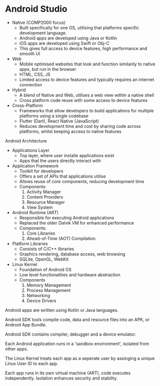 # Android Studio

- Native (COMP2000 focus)
    - Built specifically for one OS, utilising that platforms specific development language.
    - Android apps are developed using Java or Kotlin
    - iOS apps are developed using Swift or Obj-C
    - This gives full access to device features, high performance and smooth UI
- Web
    - Mobile optimised websites that look and function similarily to native apps, but run in the browser
    - HTML, CSS, JS
    - Limited access to device features and typically requires an internet connection
- Hybrid
    - A blend of Native and Web, utilises a web view within a native shell
    - Cross platform code reuse with some access to device features
- Cross-Platform
    - Frameworks that allow developers to build applications for multiple platforms using a single codebase
    - Flutter (Dart), React Native (JavaScript)
    - Reduces development time and cost by sharing code across platforms, whilst keeping access to native features

Android Architecture
- Applications Layer
    - Top layer, where user installe applications exist
    - Apps that the users directly interact with
- Application Framework
    - Toolkit for developers
    - Offers a set of APIs that applications utilise
    - Allows reuse of core components, reducing development time
    - Components:
        1. Activity Manager
        2. Content Providers
        3. Resource Manager
        4. View System
- Android Runtime (ART)
    - Responsible for executing Android applications
    - Replaced the older Dalvik VM for enhanced performance
    - Components:
        1. Core Libraries
        2. Ahead-of-Time (AOT) Compilation
- Platform Libraries
    - Consists of C/C++ libraries
    - Graphics rendering, database access, web browsing
    - SQLite, OpenGL, WebKit
- Linux Kernel
    - Foundation of Android OS
    - Low level functionalities and hardware abstraction
    - Components
        1. Memory Management
        2. Process Management
        3. Networking
        4. Device Drivers

Android apps are written using Kotlin or Java languages.

Android SDK tools compile code, data and resource files into an APK, or Android App Bundle.

Android SDK contains compiler, debugger and a device emulator.

Each Android application runs in a 'sandbox environment', isolated from other apps.

The Linux Kernel treats each app as a seperate user by assinging a unique Linux User ID to each app.

Each app runs in its own virtual machine (ART), code executes independently. Isolation enhances security and stability.

